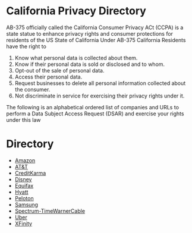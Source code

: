 # California Privacy Directory
AB-375 officially called the California Consumer Privacy ACt (CCPA) is a state statue to enhance privacy rights and consumer protections for residents of the US State of California
Under AB-375 California Residents have the right to

1. Know what personal data is collected about them.
2. Know if their personal data is sold or disclosed and to whom.
3. Opt-out of the sale of personal data.
4. Access their personal data.
5. Request businesses to delete all personal information collected about the consumer.
6. Not discriminate in service for exercising their privacy rights under it.

The following is an alphabetical ordered list of companies and URLs to perform a Data Subject Access Request (DSAR) and exercise your rights under this law

# Directory
* [Amazon](https://www.amazon.com/gp/help/customer/display.html?nodeId=GC5HB5DVMU5Y8CJ2)
* [AT&T](https://www.att.com/cmp/ccpa/dnsatt)
* [CreditKarma](https://www.creditkarma.com/about/privacy-ca-20200101)
* [Disney](https://privacy.thewaltdisneycompany.com/en/dnsmi/)
* [Equifax](https://myprivacy.equifax.com/personal-info)
* [Hyatt](https://privacyportal-cdn.onetrust.com/dsarwebform/9c6a75e1-7924-4576-b3ba-d5ec88c9ad5e/99cb394e-9038-4c9a-81e4-285f5688f5e8.html)
* [Peloton](https://www.onepeloton.com/california-privacy-notice)
* [Samsung](https://www.samsung.com/us/privacy/ccpa/)
* [Spectrum-TimeWarnerCable](https://www.spectrum.com/policies/your-privacy-rights-opt-out)
* [Uber](https://privacy.uber.com/privacy/california?_ga=2.142944181.1860030681.1577912633-847964320.1577912633)
* [XFinity](https://pc2.mypreferences.com/Comcast/Opt-Out/AffiliateSharing)
